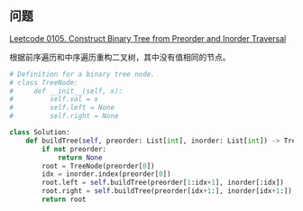 ## 问题
[Leetcode 0105. Construct Binary Tree from Preorder and Inorder Traversal](https://leetcode.com/problems/construct-binary-tree-from-preorder-and-inorder-traversal/)

根据前序遍历和中序遍历重构二叉树，其中没有值相同的节点。

```python
# Definition for a binary tree node.
# class TreeNode:
#     def __init__(self, x):
#         self.val = x
#         self.left = None
#         self.right = None

class Solution:
    def buildTree(self, preorder: List[int], inorder: List[int]) -> TreeNode:
        if not preorder:
            return None
        root = TreeNode(preorder[0])
        idx = inorder.index(preorder[0])
        root.left = self.buildTree(preorder[1:idx+1], inorder[:idx])
        root.right = self.buildTree(preorder[idx+1:], inorder[idx+1:])
        return root
```
